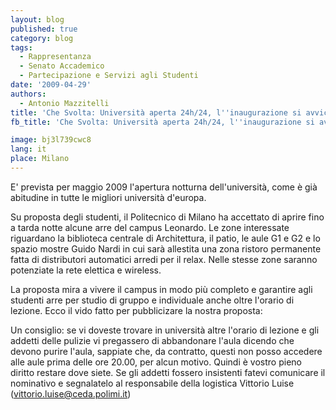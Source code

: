 ```yaml
---
layout: blog
published: true
category: blog
tags:
  - Rappresentanza
  - Senato Accademico
  - Partecipazione e Servizi agli Studenti
date: '2009-04-29'
authors:
  - Antonio Mazzitelli
title: 'Che Svolta: Università aperta 24h/24, l''inaugurazione si avvicina.'
fb_title: 'Che Svolta: Università aperta 24h/24, l''inaugurazione si avvicina.'

image: bj3l739cwc8
lang: it
place: Milano
---
```


E' prevista per maggio 2009 l'apertura notturna dell'università, come è già abitudine in tutte le migliori università d'europa.

Su proposta degli studenti, il Politecnico di Milano ha accettato di aprire fino a tarda notte alcune arre del campus Leonardo. Le zone interessate riguardano la biblioteca centrale di Architettura, il patio, le aule G1 e G2 e lo spazio mostre Guido Nardi in cui sarà allestita una zona ristoro permanente fatta di distributori automatici arredi per il relax. Nelle stesse zone saranno potenziate la rete elettica e wireless.

La proposta mira a vivere il campus in modo più completo e garantire agli studenti arre per studio di gruppo e individuale anche oltre l'orario di lezione. Ecco il vido fatto per pubblicizare la nostra proposta:

Un consiglio: se vi doveste trovare in università altre l'orario di lezione e gli addetti delle pulizie vi pregassero di abbandonare l'aula dicendo che devono purire l'aula, sappiate che, da contratto, questi non posso accedere alle aule prima delle ore 20.00, per alcun motivo. Quindi è vostro pieno diritto restare dove siete. Se gli addetti fossero insistenti fatevi comunicare il nominativo e segnalatelo al responsabile della logistica Vittorio Luise ([vittorio.luise@ceda.polimi.it](mailto:vittorio.luise@ceda.polimi.it))
